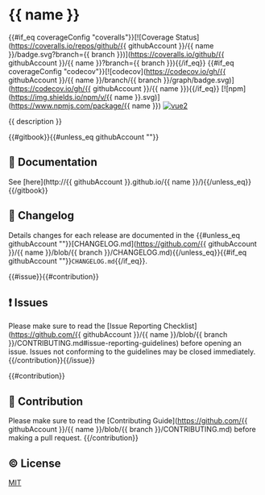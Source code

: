 # {{ name }}

{{#if_eq coverageConfig "coveralls"}}[![Coverage Status](https://coveralls.io/repos/github/{{ githubAccount }}/{{ name }}/badge.svg?branch={{ branch }})](https://coveralls.io/github/{{ githubAccount }}/{{ name }}?branch={{ branch }}){{/if_eq}}
{{#if_eq coverageConfig "codecov"}}[![codecov](https://codecov.io/gh/{{ githubAccount }}/{{ name }}/branch/{{ branch }}/graph/badge.svg)](https://codecov.io/gh/{{ githubAccount }}/{{ name }}){{/if_eq}}
[![npm](https://img.shields.io/npm/v/{{ name }}.svg)](https://www.npmjs.com/package/{{ name }})
[![vue2](https://img.shields.io/badge/vue-2.x-brightgreen.svg)](https://vuejs.org/)

{{ description }}

{{#gitbook}}{{#unless_eq githubAccount ""}}
## :book: Documentation
See [here](http://{{ githubAccount }}.github.io/{{ name }}/){{/unless_eq}}{{/gitbook}}

## :scroll: Changelog
Details changes for each release are documented in the {{#unless_eq githubAccount ""}}[CHANGELOG.md](https://github.com/{{ githubAccount }}/{{ name }}/blob/{{ branch }}/CHANGELOG.md){{/unless_eq}}{{#if_eq githubAccount ""}}`CHANGELOG.md`{{/if_eq}}.

{{#issue}}{{#contribution}}
## :exclamation: Issues
Please make sure to read the [Issue Reporting Checklist](https://github.com/{{ githubAccount }}/{{ name }}/blob/{{ branch }}/CONTRIBUTING.md#issue-reporting-guidelines) before opening an issue. Issues not conforming to the guidelines may be closed immediately.
{{/contribution}}{{/issue}}

{{#contribution}}
## :muscle: Contribution
Please make sure to read the [Contributing Guide](https://github.com/{{ githubAccount }}/{{ name }}/blob/{{ branch }}/CONTRIBUTING.md) before making a pull request.
{{/contribution}}

## :copyright: License

[MIT](http://opensource.org/licenses/MIT)
